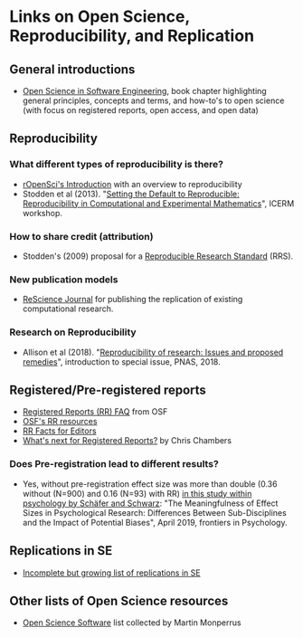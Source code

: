 # Links on Open Science, Reproducibility, and Replication

## General introductions
- [Open Science in Software Engineering](https://arxiv.org/abs/1904.06499), book chapter highlighting general principles, concepts and terms, and how-to's to open science (with focus on registered reports, open access, and open data) 

## Reproducibility

### What different types of reproducibility is there? 
- [rOpenSci's Introduction](https://ropensci.github.io/reproducibility-guide/sections/introduction/) with an overview to reproducibility
- Stodden et al (2013). "[Setting the Default to Reproducible: Reproducibility in Computational and Experimental Mathematics](http://stodden.net/icerm_report.pdf)", ICERM workshop.

### How to share credit (attribution) 
- Stodden's (2009) proposal for a [Reproducible Research Standard](https://papers.ssrn.com/sol3/papers.cfm?abstract_id=1362040) (RRS).

### New publication models
- [ReScience Journal](http://rescience.github.io/) for publishing the replication of existing computational research.

### Research on Reproducibility
- Allison et al (2018). "[Reproducibility of research: Issues and
proposed remedies](https://www.pnas.org/content/pnas/115/11/2561.full.pdf)", introduction to special issue, PNAS, 2018.

## Registered/Pre-registered reports

- [Registered Reports (RR) FAQ](https://osf.io/gha9f/) from OSF
- [OSF's RR resources](https://osf.io/gha9f/)
- [RR Facts for Editors](https://osf.io/rux9a/)
- [What's next for Registered Reports?](https://www.nature.com/articles/d41586-019-02674-6) by Chris Chambers

### Does Pre-registration lead to different results?
- Yes, without pre-registration effect size was more than double (0.36 without (N=900) and 0.16 (N=93) with RR) [in this study within psychology by Schäfer and Schwarz](https://www.frontiersin.org/articles/10.3389/fpsyg.2019.00813/full): "The Meaningfulness of Effect Sizes in Psychological Research: Differences Between Sub-Disciplines and the Impact of Potential Biases", April 2019, frontiers in Psychology.

## Replications in SE

- [Incomplete but growing list of replications in SE](https://github.com/researchart/rose/blob/master/replications_in_se.md)

## Other lists of Open Science resources

- [Open Science Software](https://github.com/INRIA/awesome-open-science-software) list collected by Martin Monperrus